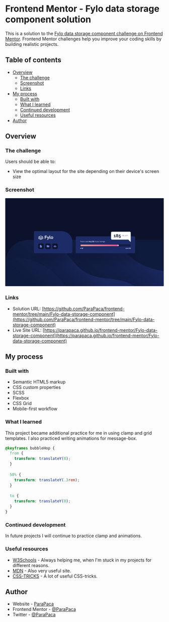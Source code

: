 # Frontend Mentor - Fylo data storage component solution

This is a solution to the [Fylo data storage component challenge on Frontend Mentor](https://www.frontendmentor.io/challenges/fylo-data-storage-component-1dZPRbV5n). Frontend Mentor challenges help you improve your coding skills by building realistic projects. 

## Table of contents

- [Overview](#overview)
  - [The challenge](#the-challenge)
  - [Screenshot](#screenshot)
  - [Links](#links)
- [My process](#my-process)
  - [Built with](#built-with)
  - [What I learned](#what-i-learned)
  - [Continued development](#continued-development)
  - [Useful resources](#useful-resources)
- [Author](#author)

## Overview

### The challenge

Users should be able to:

- View the optimal layout for the site depending on their device's screen size

### Screenshot

![](./screenshots/screenshot_1.png)

### Links

- Solution URL: [https://github.com/ParaPaca/frontend-mentor/tree/main/Fylo-data-storage-component](https://github.com/ParaPaca/frontend-mentor/tree/main/Fylo-data-storage-component)
- Live Site URL: [https://parapaca.github.io/frontend-mentor/Fylo-data-storage-component](https://parapaca.github.io/frontend-mentor/Fylo-data-storage-component)

## My process

### Built with

- Semantic HTML5 markup
- CSS custom properties
- SCSS
- Flexbox
- CSS Grid
- Mobile-first workflow

### What I learned

This project became additional practice for me in using clamp and grid templates. I also practiced writing animations for message-box.

```css
@keyframes bubbleHop {
  from {
    transform: translateY(0);
  }

  50% {
    transform: translateY(.3rem);
  }

  to {
    transform: translateY(0);
  }
}
```

### Continued development

In future projects I will continue to practice clamp and animations.

### Useful resources

- [W3Schools](https://www.w3schools.com/) - Always helping me, when I'm stuck in my projects for different reasons.
- [MDN](https://developer.mozilla.org/en-US/) - Also very useful site.
- [CSS-TRICKS](https://css-tricks.com/) - A lot of useful CSS-tricks.

## Author

- Website - [ParaPaca](https://github.com/ParaPaca)
- Frontend Mentor - [@ParaPaca](https://www.frontendmentor.io/profile/ParaPaca)
- Twitter - [@ParaPaca](https://www.twitter.com/ParaPaca)
